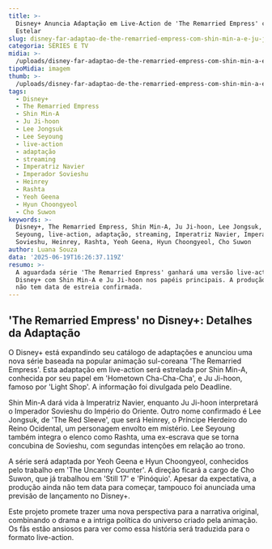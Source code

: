 ```yaml
---
title: >-
  Disney+ Anuncia Adaptação em Live-Action de 'The Remarried Empress' com Elenco
  Estelar
slug: disney-far-adaptao-de-the-remarried-empress-com-shin-min-a-e-ju-ji-hoon
categoria: SÉRIES E TV
midia: >-
  /uploads/disney-far-adaptao-de-the-remarried-empress-com-shin-min-a-e-ju-ji-hoon-thumb.png
tipoMidia: imagem
thumb: >-
  /uploads/disney-far-adaptao-de-the-remarried-empress-com-shin-min-a-e-ju-ji-hoon-thumb.png
tags:
  - Disney+
  - The Remarried Empress
  - Shin Min-A
  - Ju Ji-hoon
  - Lee Jongsuk
  - Lee Seyoung
  - live-action
  - adaptação
  - streaming
  - Imperatriz Navier
  - Imperador Sovieshu
  - Heinrey
  - Rashta
  - Yeoh Geena
  - Hyun Choongyeol
  - Cho Suwon
keywords: >-
  Disney+, The Remarried Empress, Shin Min-A, Ju Ji-hoon, Lee Jongsuk, Lee
  Seyoung, live-action, adaptação, streaming, Imperatriz Navier, Imperador
  Sovieshu, Heinrey, Rashta, Yeoh Geena, Hyun Choongyeol, Cho Suwon
author: Luana Souza
data: '2025-06-19T16:26:37.119Z'
resumo: >-
  A aguardada série 'The Remarried Empress' ganhará uma versão live-action no
  Disney+ com Shin Min-A e Ju Ji-hoon nos papéis principais. A produção ainda
  não tem data de estreia confirmada.
---
```


## 'The Remarried Empress' no Disney+: Detalhes da Adaptação

O Disney+ está expandindo seu catálogo de adaptações e anunciou uma nova série baseada na popular animação sul-coreana 'The Remarried Empress'. Esta adaptação em live-action será estrelada por Shin Min-A, conhecida por seu papel em 'Hometown Cha-Cha-Cha', e Ju Ji-hoon, famoso por 'Light Shop'. A informação foi divulgada pelo Deadline.

Shin Min-A dará vida à Imperatriz Navier, enquanto Ju Ji-hoon interpretará o Imperador Sovieshu do Império do Oriente. Outro nome confirmado é Lee Jongsuk, de 'The Red Sleeve', que será Heinrey, o Príncipe Herdeiro do Reino Ocidental, um personagem envolto em mistério. Lee Seyoung também integra o elenco como Rashta, uma ex-escrava que se torna concubina de Sovieshu, com segundas intenções em relação ao trono.

A série será adaptada por Yeoh Geena e Hyun Choongyeol, conhecidos pelo trabalho em 'The Uncanny Counter'. A direção ficará a cargo de Cho Suwon, que já trabalhou em 'Still 17' e 'Pinóquio'. Apesar da expectativa, a produção ainda não tem data para começar, tampouco foi anunciada uma previsão de lançamento no Disney+.

Este projeto promete trazer uma nova perspectiva para a narrativa original, combinando o drama e a intriga política do universo criado pela animação. Os fãs estão ansiosos para ver como essa história será traduzida para o formato live-action.

